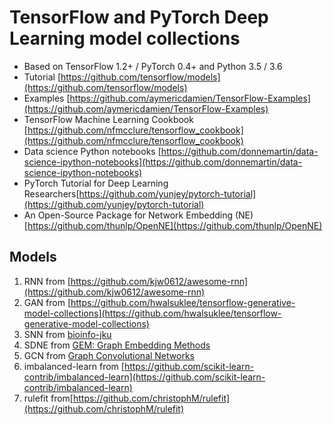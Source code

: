 # TensorFlow and PyTorch Deep Learning model collections

* Based on TensorFlow 1.2+ / PyTorch 0.4+ and Python 3.5 / 3.6
* Tutorial [https://github.com/tensorflow/models](https://github.com/tensorflow/models)
* Examples [https://github.com/aymericdamien/TensorFlow-Examples](https://github.com/aymericdamien/TensorFlow-Examples)
* TensorFlow Machine Learning Cookbook [https://github.com/nfmcclure/tensorflow_cookbook](https://github.com/nfmcclure/tensorflow_cookbook)
* Data science Python notebooks [https://github.com/donnemartin/data-science-ipython-notebooks](https://github.com/donnemartin/data-science-ipython-notebooks)
* PyTorch Tutorial for Deep Learning Researchers[https://github.com/yunjey/pytorch-tutorial](https://github.com/yunjey/pytorch-tutorial)
* An Open-Source Package for Network Embedding (NE)[https://github.com/thunlp/OpenNE](https://github.com/thunlp/OpenNE)

## Models

1. RNN from [https://github.com/kjw0612/awesome-rnn](https://github.com/kjw0612/awesome-rnn)
2. GAN from [https://github.com/hwalsuklee/tensorflow-generative-model-collections](https://github.com/hwalsuklee/tensorflow-generative-model-collections)
3. SNN from [bioinfo-jku](https://github.com/bioinf-jku/SNNs/blob/master/README.md)
4. SDNE from [GEM: Graph Embedding Methods](https://github.com/palash1992/GEM)
5. GCN from [Graph Convolutional Networks](https://github.com/tkipf/gcn)
6. imbalanced-learn from [https://github.com/scikit-learn-contrib/imbalanced-learn](https://github.com/scikit-learn-contrib/imbalanced-learn)
7. rulefit from[https://github.com/christophM/rulefit](https://github.com/christophM/rulefit)